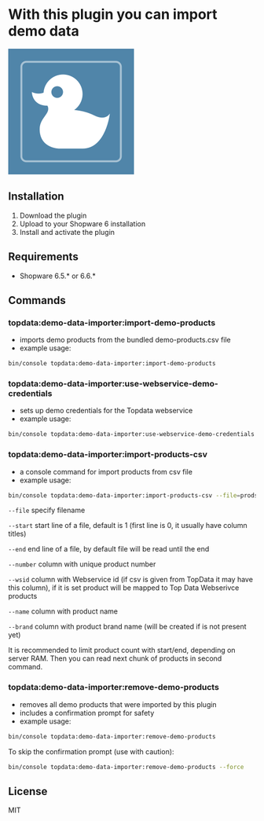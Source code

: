 # With this plugin you can import demo data

![topdata-demo-data-importer-sw6-256x256.png](src/Resources/config/topdata-demo-data-importer-sw6-256x256.png)

## Installation

1. Download the plugin
2. Upload to your Shopware 6 installation
3. Install and activate the plugin

## Requirements

- Shopware 6.5.* or 6.6.*


## Commands

### topdata:demo-data-importer:import-demo-products
- imports demo products from the bundled demo-products.csv file
- example usage:

```bash
bin/console topdata:demo-data-importer:import-demo-products
```

### topdata:demo-data-importer:use-webservice-demo-credentials
- sets up demo credentials for the Topdata webservice
- example usage:

```bash
bin/console topdata:demo-data-importer:use-webservice-demo-credentials
```

### topdata:demo-data-importer:import-products-csv
- a console command for import products from csv file
- example usage:

```bash
bin/console topdata:demo-data-importer:import-products-csv --file=prods2020-07-26.csv --start=1 --end=1000 --number=4 --wsid=4 --name=11 --brand=10
```

`--file`  specify filename

`--start`  start line of a file, default is 1 (first line is 0, it usually have column titles)

`--end`  end line of a file, by default file will be read until the end

`--number`  column with unique product number

`--wsid`  column with Webservice id (if csv is given from TopData it may have this column), if it is set product will be mapped to Top Data Webserivce products

`--name`  column with product name

`--brand`  column with product brand name (will be created if is not present yet)

It is recommended to limit product count with start/end, depending on server RAM. Then you can read next chunk of products in second command.

### topdata:demo-data-importer:remove-demo-products
- removes all demo products that were imported by this plugin
- includes a confirmation prompt for safety
- example usage:

```bash
bin/console topdata:demo-data-importer:remove-demo-products
```

To skip the confirmation prompt (use with caution):

```bash
bin/console topdata:demo-data-importer:remove-demo-products --force
```



## License

MIT
